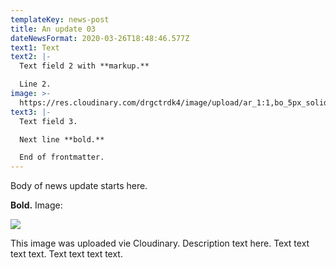 ```yaml
---
templateKey: news-post
title: An update 03
dateNewsFormat: 2020-03-26T18:48:46.577Z
text1: Text
text2: |-
  Text field 2 with **markup.**

  Line 2.
image: >-
  https://res.cloudinary.com/drgctrdk4/image/upload/ar_1:1,bo_5px_solid_rgb:ff0000,c_fill,g_auto,r_max,w_292/v1585236823/sample.jpg
text3: |-
  Text field 3.

  Next line **bold.**

  End of frontmatter.
---
```

Body of news update starts here.

**Bold.** Image:

![](https://res.cloudinary.com/drgctrdk4/image/upload/c_scale,w_588/v1585240494/golf01_k8boow.jpg)

This image was uploaded vie Cloudinary. Description text here. Text text text text. Text text text text.